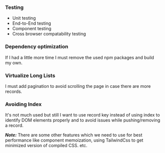 ### Testing

- Unit testing
- End-to-End testing
- Component testing
- Cross browser compatability testing

### Dependency optimization

If I had a little more time I must remove the used npm packages and build my own.

### Virtualize Long Lists

I must add pagination to avoid scrolling the page in case there are more records.

### Avoiding Index

It's not much used but still I want to use record key instead of using index to identify DOM elements properly and to avoid issues while pushing/removing a record.

***Note:*** There are some other features which we need to use for best performance like component memoization, using TailwindCss to get minimized version of compiled CSS. etc. 
